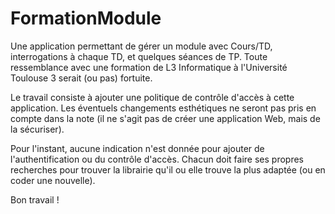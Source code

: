 # FormationModule
Une application permettant de gérer un module avec Cours/TD, interrogations à chaque TD, et quelques séances de TP.
Toute ressemblance avec une formation de L3 Informatique à l'Université Toulouse 3 serait (ou pas) fortuite.

Le travail consiste à ajouter une politique de contrôle d'accès à cette application. Les éventuels changements 
esthétiques ne seront pas pris en compte dans la note (il ne s'agit pas de créer une application Web, mais de la
sécuriser).

Pour l'instant, aucune indication n'est donnée pour ajouter de l'authentification ou du contrôle d'accès. Chacun
doit faire ses propres recherches pour trouver la librairie qu'il ou elle trouve la plus adaptée (ou en coder une
nouvelle). 

Bon travail !
